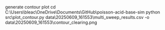generate contour plot cd C:\Users\bleac\OneDrive\Documents\GitHub\poisson-acid-base-sim
python src\plot_contour.py data\20250609_161553\multi_sweep_results.csv -o data\20250609_161553\contour_clearing.png